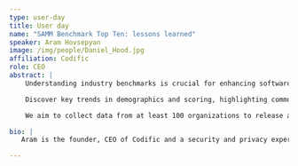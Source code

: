 ```yaml
---
type: user-day
title: User day
name: "SAMM Benchmark Top Ten: lessons learned"
speaker: Aram Hovsepyan
image: /img/people/Daniel_Hood.jpg
affiliation: Codific
role: CEO
abstract: |
    Understanding industry benchmarks is crucial for enhancing software security practices. This presentation offers initial insights from our benchmark initiative using SAMM, based on 25 datasets.

    Discover key trends in demographics and scoring, highlighting common challenges and successful strategies across various sectors. Learn about averages as well as top and bottom scoring activities, and some theories about what all these mean.

    We aim to collect data from at least 100 organizations to release a comprehensive report. Your participation is vital. Contribute your dataset anonymously and help us build a robust, industry-wide benchmark. Join us to explore these critical lessons and advance your organization's security initiatives.

bio: |
   Aram is the founder, CEO of Codific and a security and privacy expert. He has over 15 years of professional experience in designing and building complex software systems by explicitly focusing on security. He believes application security is a holistic discipline. Aram has a PhD in cybersecurity from DistriNet, KULeuven which provides him with a broad knowledge of the security landscape. Throughout his academic years he has mainly focused on privacy threat modeling and streamlining the LINDDUN methodology.

---
```

